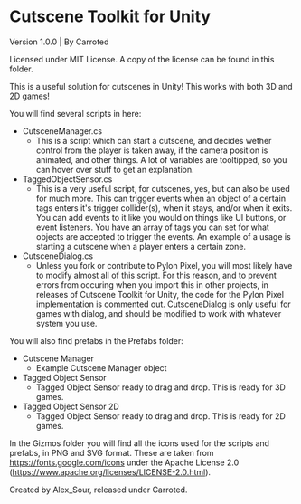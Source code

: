 # Cutscene Toolkit for Unity
Version 1.0.0  |  By Carroted

Licensed under MIT License. A copy of the license can be found in this folder.

This is a useful solution for cutscenes in Unity!
This works with both 3D and 2D games!

You will find several scripts in here:
  - CutsceneManager.cs
    - This is a script which can start a cutscene, and decides wether control from the player is taken away, if the camera position is animated, and other things. A lot of variables are tooltipped, so you can hover over stuff to get an explanation.
  - TaggedObjectSensor.cs
    - This is a very useful script, for cutscenes, yes, but can also be used for much more. This can trigger events when an object of a certain tags enters it's trigger collider(s), when it stays, and/or when it exits. You can add events to it like you would on things like UI buttons, or event listeners. You have an array of tags you can set for what objects are accepted to trigger the events. An example of a usage is starting a cutscene when a player enters a certain zone.
  - CutsceneDialog.cs
    - Unless you fork or contribute to Pylon Pixel, you will most likely have to modify almost all of this script. For this reason, and to prevent errors from occuring when you import this in other projects, in releases of Cutscene Toolkit for Unity, the code for the Pylon Pixel implementation is commented out. CutsceneDialog is only useful for games with dialog, and should be modified to work with whatever system you use.

You will also find prefabs in the Prefabs folder:
  - Cutscene Manager
    - Example Cutscene Manager object
  - Tagged Object Sensor
    - Tagged Object Sensor ready to drag and drop. This is ready for 3D games.
  - Tagged Object Sensor 2D
    - Tagged Object Sensor ready to drag and drop. This is ready for 2D games.

In the Gizmos folder you will find all the icons used for the scripts and prefabs, in PNG and SVG format. These are taken from https://fonts.google.com/icons under the Apache License 2.0 (https://www.apache.org/licenses/LICENSE-2.0.html).

Created by Alex_Sour, released under Carroted.
